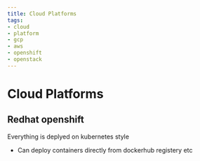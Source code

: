 ```yaml
---
title: Cloud Platforms
tags:
- cloud
- platform
- gcp
- aws
- openshift
- openstack
---
```


# Cloud Platforms

<TagLinks />

## Redhat openshift

Everything is deplyed on kubernetes style

* Can deploy containers directly from dockerhub registery etc


<Footer />
